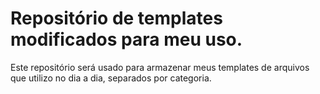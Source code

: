 # Repositório de templates modificados para meu uso.

Este repositório será usado para armazenar meus templates de arquivos que utilizo no dia a dia, separados por categoria.
